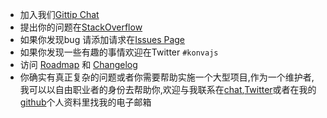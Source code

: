  -  加入我们[Gittip Chat](https://gitter.im/konvajs/konva)  
 -  提出你的问题在[StackOverflow](https://stackoverflow.com/questions/tagged/konvajs)
 -  如果你发现bug 请添加请求在[Issues Page](https://github.com/konvajs/konva/issues)
 -  如果你发现一些有趣的事情欢迎在Twitter `#konvajs`  
 -  访问 [Roadmap](https://github.com/konvajs/konva/wiki) 和 [Changelog](https://github.com/konvajs/konva/blob/master/CHANGELOG.md)  
 -  你确实有真正复杂的问题或者你需要帮助实施一个大型项目,作为一个维护者,我可以以自由职业者的身份去帮助你,欢迎与我联系在[chat](https://gitter.im/konvajs/konva),[Twitter](https://twitter.com/lavrton)或者在我的[github](https://github.com/lavrton)个人资料里找我的电子邮箱